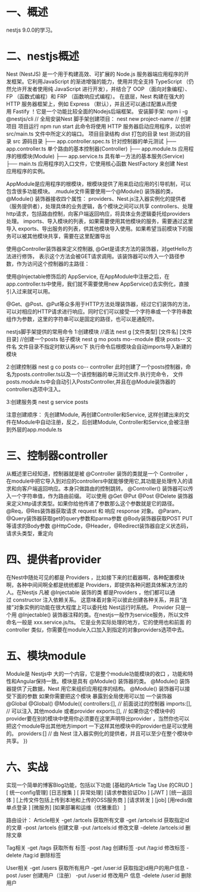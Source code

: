 # 一、概述
nestjs 9.0.0的学习。

# 二、nestjs概述
Nest (NestJS) 是一个用于构建高效、可扩展的 Node.js 服务器端应用程序的开发框架。它利用JavaScript 的渐进增强的能力，使用并完全支持 TypeScript （仍然允许开发者使用纯 JavaScript 进行开发），并结合了 OOP （面向对象编程）、FP （函数式编程）和 FRP （函数响应式编程）。
在底层，Nest 构建在强大的 HTTP 服务器框架上，例如 Express （默认），并且还可以通过配置从而使用 Fastify ！它是一个功能比较全面的Nodejs后端框架。
安装脚手架:
npm i -g @nestjs/cli  // 全局安装Nest
脚手架创建项目：
nest new project-name  // 创建项目
项目运行
npm run start
此命令将使用 HTTP 服务器启动应用程序，以侦听 src/main.ts 文件中所定义的端口。
项目目录结构
dist 打包的目录
test 测试的目录
src 源码目录
├── app.controller.spec.ts 针对控制器的单元测试
├── app.controller.ts 单个路由的基本控制器(Controller)
├── app.module.ts 应用程序的根模块(Module)
├── app.service.ts 具有单一方法的基本服务(Service)
├── main.ts 应用程序的入口文件，它使用核心函数 NestFactory 来创建 Nest 应用程序的实例。

AppModule是应用程序的根模块，根模块提供了用来启动应用的引导机制，可以包含很多功能模块。
.mudule文件需要使用一个@Module() 装饰器的类，
@Module() 装饰器接收四个属性：
providers、Nest.js注入器实例化的提供者（服务提供者），处理具体的业务逻辑，各个模块之间可以共享
controllers、处理http请求，包括路由控制，向客户端返回响应，将具体业务逻辑委托给providers处理。
imports、导入模块的列表，如果需要使用其他模块的服务，需要通过这里导入
exports、导出服务的列表，供其他模块导入使用。如果希望当前模块下的服务可以被其他模块共享，需要在这里配置导出

使用@Controller装饰器来定义控制器, @Get是请求方法的装饰器，对getHello方法进行修饰， 表示这个方法会被GET请求调用。该装饰器可以传入一个路径参数，作为访问这个控制器的主路径：

使用@Injectable修饰后的 AppService, 在AppModule中注册之后，在app.controller.ts中使用，我们就不需要使用new AppService()去实例化，直接引入过来就可以用。

@Get、@Post、@Put等众多用于HTTP方法处理装饰器，经过它们装饰的方法，可以对相应的HTTP请求进行响应。同时它们可以接受一个字符串或一个字符串数组作为参数，这里的字符串可以是固定的路径，也可以是通配符。

nestjs脚手架提供的常用命令
1:创建模块
//语法
nest g [文件类型] [文件名] [文件目录]
//创建一个posts 帖子模块
nest g mo posts 
mo--module 模块
posts-- 文件名
文件目录不指定时默认再src下
执行命令后根模块会自动imports导入新建的模块

2:创建控制器
nest g co posts
co-- controller
此时创建了一个posts控制器，命名为posts.controller.ts以及一个该控制器的单元测试文件.执行完命令， 文件posts.module.ts中会自动引入PostsController,并且在@Module装饰器的controllers选项中注入。

3:创建服务类
nest g service posts

注意创建顺序： 先创建Module, 再创建Controller和Service, 这样创建出来的文件在Module中自动注册，反之，后创建Module, Controller和Service,会被注册到外层的app.module.ts

# 三、控制器controller
从概述里已经知道，控制器就是被 @Controller 装饰的类就是一个 Controller ，在module中把它导入到对应的controllers中就能够使用它,其功能是处理传入的请求和向客户端返回响应。本身只做路由的控制跳转。
@Controller() 装饰器可以传入一个字符串值，作为路由前缀。
可以使用 @Get @Put @Post @Delete 装饰器来定义http请求类型。如果你给他传递了参数那么这个参数就是它的路径。
@Req，@Res装饰器获取请求 request 和 响应 response 对象。
@Param，@Query装饰器获取get的query参数和parma参数
@Body装饰器获取POST PUT 等请求的Body参数
@HttpCode，@Header，@Redirect装饰器自定义状态码，请求头类型，重定向

# 四、提供者provider
在Nest中随处可见的都是 Providers ，比如接下来的拦截器啊，各种配置模块啊，各种中间间啊全都是统统都是 Providers，即提供各种问题具体解决方法的人。在Nestjs 凡被 @Injectable 装饰的类 都是Providers ，他们都可以通过 constructor 注入依赖关系。 这意味着对象可以彼此创建各种关系，并且“连接”对象实例的功能在很大程度上可以委托给 Nest运行时系统。 Provider 只是一个用 @Injectable() 装饰器注释的类。在nestjs一般作为service服务，所以文件命名一般是 xxx.service.js/ts。
它是业务实际处理的地方，它的使用也和前面 的controller 类似，你需要在module入口加入到指定的对象providers选项中去。

# 五、模块module
Module是 Nestjs中 大的一个内容，它是整个module功能模块的收口 ，功能和特性和Angular保持一致。模块是具有 @Module() 装饰器的类。 @Module() 装饰器提供了元数据，Nest 用它来组织应用程序的结构。
@Module() 装饰器可以接受下面的参数
如果你需要把这个模块 暴露到全局使用可以加 一个装饰器 @Global
@Global()
@Module({ 
    controllers:[], // 前面说过的控制器
    imports:[], // 可以注入 其他module 或者provider
    exports:[], // 如果你这个模块中的provider要在别的模块中使用你必须要在这里声明导出provider ，当然你也可以把这个module导出其他地方import 一下这样其他模块中的provider也是可以使用的。
    providers:[]  // 由 Nest 注入器实例化的提供者，并且可以至少在整个模块中共享。
})

# 六、实战
实现一个简单的博客Blog功能，包括以下功能
[基础的Article Tag Use 的CRUD ]
[ 统一config管理]
[日志搜集 ]
[ 异常处理]
[请求参数验证Dto ]
[JWT ]
[统一返回体 ]
[上传文件包括上传到本地和上传的OSS服务商 ]
[请求转发 ]
[job]
[用redis做单点登录 ]
[微服务]
[如果部署和运维（优雅重启） ]

路由设计：
Article相关
-get /artcels 获取所有文章
-get /artcels:id 获取指定id的文章
-post /artcels 创建文章
-put /artcels:id 修改文章
-delete /artcels:id 删除文章


Tag相关
-get /tags 获取所有 标签
-post /tag 创建标签
-put /tag:id 修改标签
-delete /tag:id 删除标签

User相关
-get /users 获取所有用户
-get /user:id 获取指定id用户的用户信息
-post /user 创建用户（注册）
-put /user:id 修改用户 信息
-delete /user:id 删除用户





